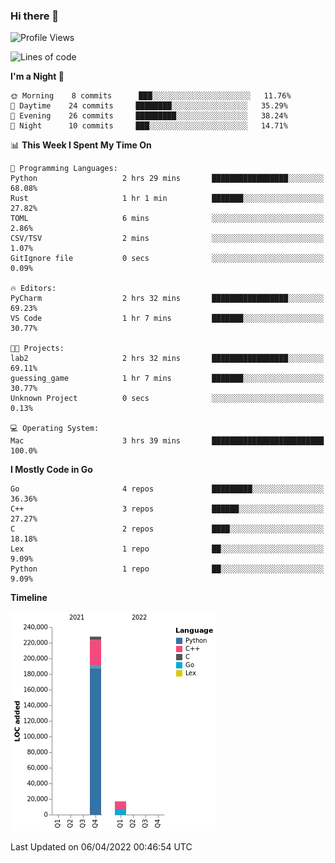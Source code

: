 ### Hi there 👋

<!--START_SECTION:waka-->
![Profile Views](http://img.shields.io/badge/Profile%20Views-4-blue)

![Lines of code](https://img.shields.io/badge/From%20Hello%20World%20I%27ve%20Written-245%20Thousand%20lines%20of%20code-blue)

**I'm a Night 🦉** 

```text
🌞 Morning    8 commits      ███░░░░░░░░░░░░░░░░░░░░░░   11.76% 
🌆 Daytime    24 commits     ████████░░░░░░░░░░░░░░░░░   35.29% 
🌃 Evening    26 commits     █████████░░░░░░░░░░░░░░░░   38.24% 
🌙 Night      10 commits     ███░░░░░░░░░░░░░░░░░░░░░░   14.71%

```


📊 **This Week I Spent My Time On** 

```text
💬 Programming Languages: 
Python                   2 hrs 29 mins       █████████████████░░░░░░░░   68.08% 
Rust                     1 hr 1 min          ███████░░░░░░░░░░░░░░░░░░   27.82% 
TOML                     6 mins              ░░░░░░░░░░░░░░░░░░░░░░░░░   2.86% 
CSV/TSV                  2 mins              ░░░░░░░░░░░░░░░░░░░░░░░░░   1.07% 
GitIgnore file           0 secs              ░░░░░░░░░░░░░░░░░░░░░░░░░   0.09%

🔥 Editors: 
PyCharm                  2 hrs 32 mins       █████████████████░░░░░░░░   69.23% 
VS Code                  1 hr 7 mins         ███████░░░░░░░░░░░░░░░░░░   30.77%

🐱‍💻 Projects: 
lab2                     2 hrs 32 mins       █████████████████░░░░░░░░   69.11% 
guessing_game            1 hr 7 mins         ███████░░░░░░░░░░░░░░░░░░   30.77% 
Unknown Project          0 secs              ░░░░░░░░░░░░░░░░░░░░░░░░░   0.13%

💻 Operating System: 
Mac                      3 hrs 39 mins       █████████████████████████   100.0%

```

**I Mostly Code in Go** 

```text
Go                       4 repos             █████████░░░░░░░░░░░░░░░░   36.36% 
C++                      3 repos             ██████░░░░░░░░░░░░░░░░░░░   27.27% 
C                        2 repos             ████░░░░░░░░░░░░░░░░░░░░░   18.18% 
Lex                      1 repo              ██░░░░░░░░░░░░░░░░░░░░░░░   9.09% 
Python                   1 repo              ██░░░░░░░░░░░░░░░░░░░░░░░   9.09%

```


**Timeline**

![Chart not found](https://raw.githubusercontent.com/h3n4l/h3n4l/main/charts/bar_graph.png) 


 Last Updated on 06/04/2022 00:46:54 UTC
<!--END_SECTION:waka-->

